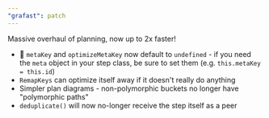 ```yaml
---
"grafast": patch
---
```


Massive overhaul of planning, now up to 2x faster!

- 🚨 `metaKey` and `optimizeMetaKey` now default to `undefined` - if you need
  the `meta` object in your step class, be sure to set them (e.g.
  `this.metaKey = this.id`)
- `RemapKeys` can optimize itself away if it doesn't really do anything
- Simpler plan diagrams - non-polymorphic buckets no longer have "polymorphic
  paths"
- `deduplicate()` will now no-longer receive the step itself as a peer
